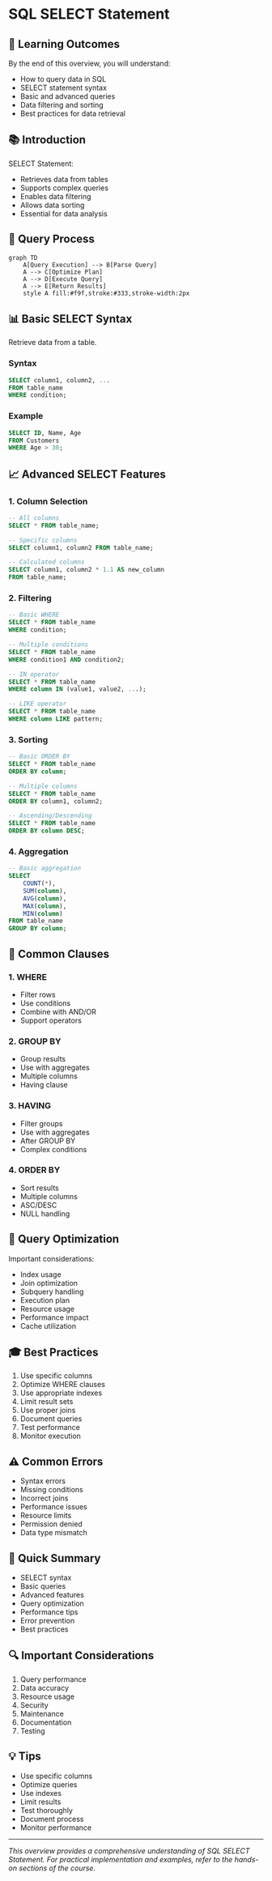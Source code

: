 # SQL SELECT Statement

## 🎯 Learning Outcomes
By the end of this overview, you will understand:
- How to query data in SQL
- SELECT statement syntax
- Basic and advanced queries
- Data filtering and sorting
- Best practices for data retrieval

## 📚 Introduction
SELECT Statement:
- Retrieves data from tables
- Supports complex queries
- Enables data filtering
- Allows data sorting
- Essential for data analysis

## 🔄 Query Process
```mermaid
graph TD
    A[Query Execution] --> B[Parse Query]
    A --> C[Optimize Plan]
    A --> D[Execute Query]
    A --> E[Return Results]
    style A fill:#f9f,stroke:#333,stroke-width:2px
```

## 📊 Basic SELECT Syntax
Retrieve data from a table.

### Syntax
```sql
SELECT column1, column2, ...
FROM table_name
WHERE condition;
```

### Example
```sql
SELECT ID, Name, Age
FROM Customers
WHERE Age > 30;
```

## 📈 Advanced SELECT Features

### 1. Column Selection
```sql
-- All columns
SELECT * FROM table_name;

-- Specific columns
SELECT column1, column2 FROM table_name;

-- Calculated columns
SELECT column1, column2 * 1.1 AS new_column
FROM table_name;
```

### 2. Filtering
```sql
-- Basic WHERE
SELECT * FROM table_name
WHERE condition;

-- Multiple conditions
SELECT * FROM table_name
WHERE condition1 AND condition2;

-- IN operator
SELECT * FROM table_name
WHERE column IN (value1, value2, ...);

-- LIKE operator
SELECT * FROM table_name
WHERE column LIKE pattern;
```

### 3. Sorting
```sql
-- Basic ORDER BY
SELECT * FROM table_name
ORDER BY column;

-- Multiple columns
SELECT * FROM table_name
ORDER BY column1, column2;

-- Ascending/Descending
SELECT * FROM table_name
ORDER BY column DESC;
```

### 4. Aggregation
```sql
-- Basic aggregation
SELECT 
    COUNT(*),
    SUM(column),
    AVG(column),
    MAX(column),
    MIN(column)
FROM table_name
GROUP BY column;
```

## 🔧 Common Clauses

### 1. WHERE
- Filter rows
- Use conditions
- Combine with AND/OR
- Support operators

### 2. GROUP BY
- Group results
- Use with aggregates
- Multiple columns
- Having clause

### 3. HAVING
- Filter groups
- Use with aggregates
- After GROUP BY
- Complex conditions

### 4. ORDER BY
- Sort results
- Multiple columns
- ASC/DESC
- NULL handling

## 🎯 Query Optimization
Important considerations:
- Index usage
- Join optimization
- Subquery handling
- Execution plan
- Resource usage
- Performance impact
- Cache utilization

## 🎓 Best Practices
1. Use specific columns
2. Optimize WHERE clauses
3. Use appropriate indexes
4. Limit result sets
5. Use proper joins
6. Document queries
7. Test performance
8. Monitor execution

## ⚠️ Common Errors
- Syntax errors
- Missing conditions
- Incorrect joins
- Performance issues
- Resource limits
- Permission denied
- Data type mismatch

## 📝 Quick Summary
- SELECT syntax
- Basic queries
- Advanced features
- Query optimization
- Performance tips
- Error prevention
- Best practices

## 🔍 Important Considerations
1. Query performance
2. Data accuracy
3. Resource usage
4. Security
5. Maintenance
6. Documentation
7. Testing

## 💡 Tips
- Use specific columns
- Optimize queries
- Use indexes
- Limit results
- Test thoroughly
- Document process
- Monitor performance

---
*This overview provides a comprehensive understanding of SQL SELECT Statement. For practical implementation and examples, refer to the hands-on sections of the course.* 